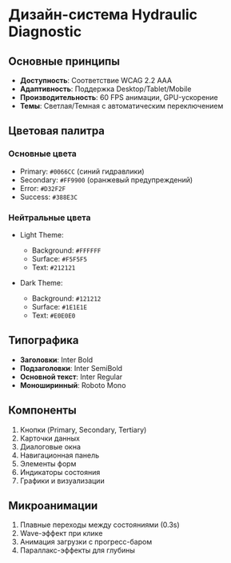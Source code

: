 # Дизайн-система Hydraulic Diagnostic

## Основные принципы
- **Доступность**: Соответствие WCAG 2.2 AAA
- **Адаптивность**: Поддержка Desktop/Tablet/Mobile
- **Производительность**: 60 FPS анимации, GPU-ускорение
- **Темы**: Светлая/Темная с автоматическим переключением

## Цветовая палитра
### Основные цвета
- Primary: `#0066CC` (синий гидравлики)
- Secondary: `#FF9900` (оранжевый предупреждений)
- Error: `#D32F2F`
- Success: `#388E3C`

### Нейтральные цвета
- Light Theme:
  - Background: `#FFFFFF`
  - Surface: `#F5F5F5`
  - Text: `#212121`

- Dark Theme:
  - Background: `#121212`
  - Surface: `#1E1E1E`
  - Text: `#E0E0E0`

## Типографика
- **Заголовки**: Inter Bold
- **Подзаголовки**: Inter SemiBold
- **Основной текст**: Inter Regular
- **Моноширинный**: Roboto Mono

## Компоненты
1. Кнопки (Primary, Secondary, Tertiary)
2. Карточки данных
3. Диалоговые окна
4. Навигационная панель
5. Элементы форм
6. Индикаторы состояния
7. Графики и визуализации

## Микроанимации
1. Плавные переходы между состояниями (0.3s)
2. Wave-эффект при клике
3. Анимация загрузки с прогресс-баром
4. Параллакс-эффекты для глубины
